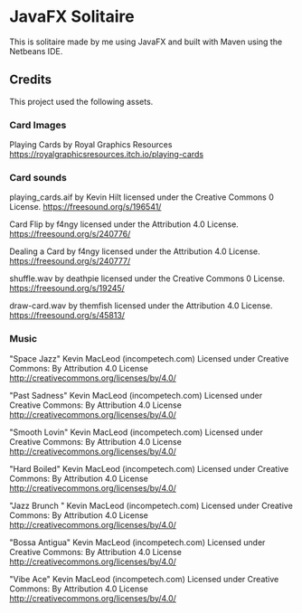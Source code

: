 # JavaFX Solitaire
This is solitaire made by me using JavaFX and built with Maven using the Netbeans IDE.

## Credits
This project used the following assets.

### Card Images

Playing Cards by Royal Graphics Resources
https://royalgraphicsresources.itch.io/playing-cards

### Card sounds
playing_cards.aif by Kevin Hilt licensed under the Creative Commons 0 License.
https://freesound.org/s/196541/

Card Flip by f4ngy licensed under the Attribution 4.0 License.
https://freesound.org/s/240776/

Dealing a Card by f4ngy licensed under the Attribution 4.0 License.
https://freesound.org/s/240777/

shuffle.wav by deathpie licensed under the Creative Commons 0 License.
https://freesound.org/s/19245/

draw-card.wav by themfish licensed under the Attribution 4.0 License.
https://freesound.org/s/45813/

### Music
"Space Jazz" Kevin MacLeod (incompetech.com)
Licensed under Creative Commons: By Attribution 4.0 License
http://creativecommons.org/licenses/by/4.0/

"Past Sadness" Kevin MacLeod (incompetech.com)
Licensed under Creative Commons: By Attribution 4.0 License
http://creativecommons.org/licenses/by/4.0/

"Smooth Lovin" Kevin MacLeod (incompetech.com)
Licensed under Creative Commons: By Attribution 4.0 License
http://creativecommons.org/licenses/by/4.0/

"Hard Boiled" Kevin MacLeod (incompetech.com)
Licensed under Creative Commons: By Attribution 4.0 License
http://creativecommons.org/licenses/by/4.0/

"Jazz Brunch " Kevin MacLeod (incompetech.com)
Licensed under Creative Commons: By Attribution 4.0 License
http://creativecommons.org/licenses/by/4.0/

"Bossa Antigua" Kevin MacLeod (incompetech.com)
Licensed under Creative Commons: By Attribution 4.0 License
http://creativecommons.org/licenses/by/4.0/

"Vibe Ace" Kevin MacLeod (incompetech.com)
Licensed under Creative Commons: By Attribution 4.0 License
http://creativecommons.org/licenses/by/4.0/
